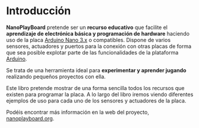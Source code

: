 # Introducción

**NanoPlayBoard** pretende ser un **recurso educativo** que facilite el **aprendizaje de electrónica básica y programación de hardware** haciendo uso de la placa [Arduino Nano 3.x][1] o compatibles. Dispone de varios sensores, actuadores y puertos para la conexión con otras placas de forma que sea posible explotar parte de las funcionalidades de la plataforma [Arduino][2].

Se trata de una herramienta ideal para **experimentar y aprender jugando** realizando pequeños proyectos con ella.

Este libro pretende mostrar de una forma sencilla todos los recursos que existen para programar la placa. A lo largo del libro iremos viendo diferentes ejemplos de uso para cada uno de los sensores y actuadores de la placa.

Podéis encontrar más información en la web del proyecto, [nanoplayboard.org][3].

[1]: https://www.arduino.cc/en/Main/ArduinoBoardNano
[2]: https://www.arduino.cc
[3]: http://nanoplayboard.org